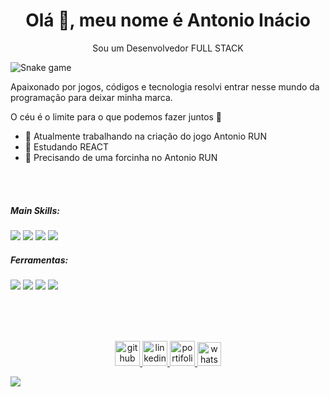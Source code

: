 <h1 align="center">Olá 👋, meu nome é Antonio Inácio</h1>
<p align="center">Sou um Desenvolvedor FULL STACK</p>

![Snake game](https://raw.githubusercontent.com/trinib/trinib/output/github-contribution-grid-snake.svg)

Apaixonado por jogos, códigos e tecnologia resolvi entrar nesse mundo da programação para deixar minha marca.

O céu é o limite para o que podemos fazer juntos 🚀

- 🔭 Atualmente trabalhando na criação do jogo Antonio RUN 
- 🌱 Estudando REACT  
- 🤔 Precisando de uma forcinha no Antonio RUN 

</br>

</br>

 ##### Main Skills:
 <img src='https://camo.githubusercontent.com/1f4c5a6cd2b9b17f7eb98d9d44268059c842b1276fcd5324d237808705c27405/68747470733a2f2f696d672e736869656c64732e696f2f62616467652f2d4a6176617363726970742d3044313131373f7374796c653d666f722d7468652d6261646765266c6f676f3d4a617661536372697074266c6f676f436f6c6f723d79656c6c6f77266c6162656c436f6c6f723d304431313137'/> <img src='https://camo.githubusercontent.com/0d00ebeca0cfc34502923c4fe29c2ff0021cfbc1119749221588c83df045dfcd/68747470733a2f2f696d672e736869656c64732e696f2f62616467652f2d48544d4c2d3044313131373f7374796c653d666f722d7468652d6261646765266c6f676f3d48544d4c35266c6162656c436f6c6f723d304431313137'/> <img src='https://camo.githubusercontent.com/9216b7616a53e8ba8c5f610cb2c2e20a01647e7a628ccb041a2f374222a97280/68747470733a2f2f696d672e736869656c64732e696f2f62616467652f2d4353532d3044313131373f7374796c653d666f722d7468652d6261646765266c6f676f3d43535333266c6f676f436f6c6f723d313537324236266c6162656c436f6c6f723d304431313137'/> <img src='https://camo.githubusercontent.com/864426c7319ead8e7e4b00df8cc5b9af577eefb2ca1c7f75497625fbdf68883b/68747470733a2f2f696d672e736869656c64732e696f2f62616467652f2d4769742d3044313131373f7374796c653d666f722d7468652d6261646765266c6f676f3d676974266c6162656c436f6c6f723d304431313137'/>

 
 ##### Ferramentas:
<img src='https://camo.githubusercontent.com/6c86cd9552825dfd3b86938682229e652504d511a894f87987db07c38c335a1e/68747470733a2f2f696d672e736869656c64732e696f2f62616467652f2d56697375616c25323053747564696f253230436f64652d3044313131373f7374796c653d666f722d7468652d6261646765266c6f676f3d76697375616c2d73747564696f2d636f6465266c6f676f436f6c6f723d303037414343266c6162656c436f6c6f723d304431313137'/> <img src='https://camo.githubusercontent.com/1df471ddaa97b20d36f63d4e4ed0dc2e0345437ebeda390c66b48d4853303282/68747470733a2f2f696d672e736869656c64732e696f2f62616467652f2d4769744875622d3044313131373f7374796c653d666f722d7468652d6261646765266c6f676f3d676974687562266c6162656c436f6c6f723d304431313137'/> <img src='https://camo.githubusercontent.com/4196bf843a318abd06b17e634417479131f3d141adb28c11dd58c9c5c7603334/68747470733a2f2f696d672e736869656c64732e696f2f62616467652f2d6669676d612d3044313131373f7374796c653d666f722d7468652d6261646765266c6f676f3d6669676d61266c6162656c436f6c6f723d304431313137'/> <img src='https://camo.githubusercontent.com/48f7839e78b407277ec3abaf05465259d50c923a9f62ad3e1096e29b558d7ad4/68747470733a2f2f696d672e736869656c64732e696f2f62616467652f2d6d6963726f736f66745f6f66666963652d3044313131373f7374796c653d666f722d7468652d6261646765266c6f676f3d6d6963726f736f66742d6f6666696365266c6162656c436f6c6f723d304431313137'/>

</br>

</br>

</br>

<p align='center'>
<a href='https://github.com/Onitoan'><img src='https://pnggrid.com/wp-content/uploads/2022/03/Github-Logo-White.png' alt='github' height='40'>
<a href='https://www.linkedin.com/in/antonio-inacio-037045177'><img src='https://i.imgur.com/GSm9wb9.png' alt='linkedin' height='40'>
<a href='https://onitoan.github.io/portifolio/'><img src='https://i.imgur.com/LhlAnqP.png' alt='portifolio' height='40'>
<a href='https://wa.me/55021992343401'><img src='https://i.imgur.com/Clop6GZ.png' alt='whatsapp' height='38'>
 </p>

<img src='https://raw.githubusercontent.com/trinib/trinib/main/.images/footer.svg'/>
